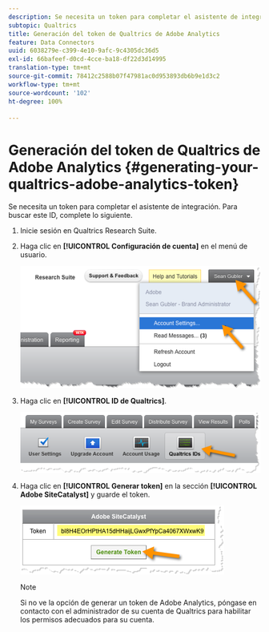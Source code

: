 ```yaml
---
description: Se necesita un token para completar el asistente de integración. Para buscar este ID, complete lo siguiente.
subtopic: Qualtrics
title: Generación del token de Qualtrics de Adobe Analytics
feature: Data Connectors
uuid: 6038279e-c399-4e10-9afc-9c4305dc36d5
exl-id: 66bafeef-d0cd-4cce-ba18-df22d3d14995
translation-type: tm+mt
source-git-commit: 78412c2588b07f47981ac0d953893db6b9e1d3c2
workflow-type: tm+mt
source-wordcount: '102'
ht-degree: 100%

---
```


# Generación del token de Qualtrics de Adobe Analytics {#generating-your-qualtrics-adobe-analytics-token}

Se necesita un token para completar el asistente de integración. Para buscar este ID, complete lo siguiente.

1. Inicie sesión en Qualtrics Research Suite.
1. Haga clic en **[!UICONTROL Configuración de cuenta]** en el menú de usuario.

   ![](assets/qualtrics-token-1.png)

1. Haga clic en **[!UICONTROL ID de Qualtrics]**.

   ![](assets/qualtrics-token-2.png)

1. Haga clic en **[!UICONTROL Generar token]** en la sección **[!UICONTROL Adobe SiteCatalyst]** y guarde el token.

   ![](assets/qualtrics-token-3.png)

   >[!NOTE]
   >
   >Si no ve la opción de generar un token de Adobe Analytics, póngase en contacto con el administrador de su cuenta de Qualtrics para habilitar los permisos adecuados para su cuenta.
